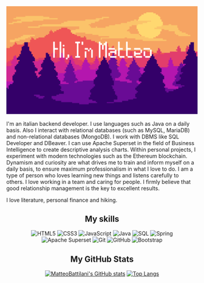 <img src="./pixel-art-landscape.png" />

I'm an italian backend developer. I use languages such as Java on a daily basis. Also I interact with relational databases (such as MySQL, MariaDB) and non-relational databases (MongoDB). I work with DBMS like SQL Developer and DBeaver. I can use Apache Superset in the field of Business Intelligence to create descriptive analysis charts. Within personal projects, I experiment with modern technologies such as the Ethereum blockchain.
<br>
Dynamism and curiosity are what drives me to train and inform myself on a daily basis, to ensure maximum professionalism in what I love to do. I am a type of person who loves learning new things and listens carefully to others. I love working in a team and caring for people. I firmly believe that good relationship management is the key to excellent results.

I love literature, personal finance and hiking.

<div align=center>
<h2>My skills</h2>
  
![HTML5](https://img.shields.io/badge/html5-%23E34F26.svg?style=for-the-badge&logo=html5&logoColor=white)
![CSS3](https://img.shields.io/badge/css3-%231572B6.svg?style=for-the-badge&logo=css3&logoColor=white)
![JavaScript](https://img.shields.io/badge/javascript-%23323330.svg?style=for-the-badge&logo=javascript&logoColor=%23F7DF1E)
![Java](https://img.shields.io/badge/Java-%23323330.svg?style=for-the-badge&logo=Java&logoColor=#F3F8FC)
![SQL](https://img.shields.io/badge/SQL-blue.svg?style=for-the-badge&logo=SQL&logoColor=white)
![Spring](https://img.shields.io/badge/Spring-green.svg?style=for-the-badge&logo=Spring&logoColor=white)
![Apache Superset](https://img.shields.io/badge/Apache%20Superset-teal.svg?style=for-the-badge&logo=Apache%20Superset&logoColor=white)
![Git](https://img.shields.io/badge/git-%23F05033.svg?style=for-the-badge&logo=git&logoColor=white)
![GitHub](https://img.shields.io/badge/github-%23121011.svg?style=for-the-badge&logo=github&logoColor=white)
![Bootstrap](https://img.shields.io/badge/Bootstrap-blue.svg?style=for-the-badge&logo=Bootstrap&logoColor=white)

<h2>My GitHub Stats</h2>

  [![MatteoBattilani's GitHub stats](https://github-readme-stats.vercel.app/api?username=MatteoBattilani&show_icons=true&theme=merko&hide=contribs)](https://github.com/MatteoBattilani/github-readme-stats)
[![Top Langs](https://github-readme-stats.vercel.app/api/top-langs/?username=MatteoBattilani&layout=compact&theme=merko)](https://github.com/MatteoBattilani/github-readme-stats)

  </div>

<!--
**MatteoBattilani/MatteoBattilani** is a ✨ _special_ ✨ repository because its `README.md` (this file) appears on your GitHub profile.
icons : https://github.com/Ileriayo/markdown-badges
stats : https://github.com/anuraghazra/github-readme-stats
-->
